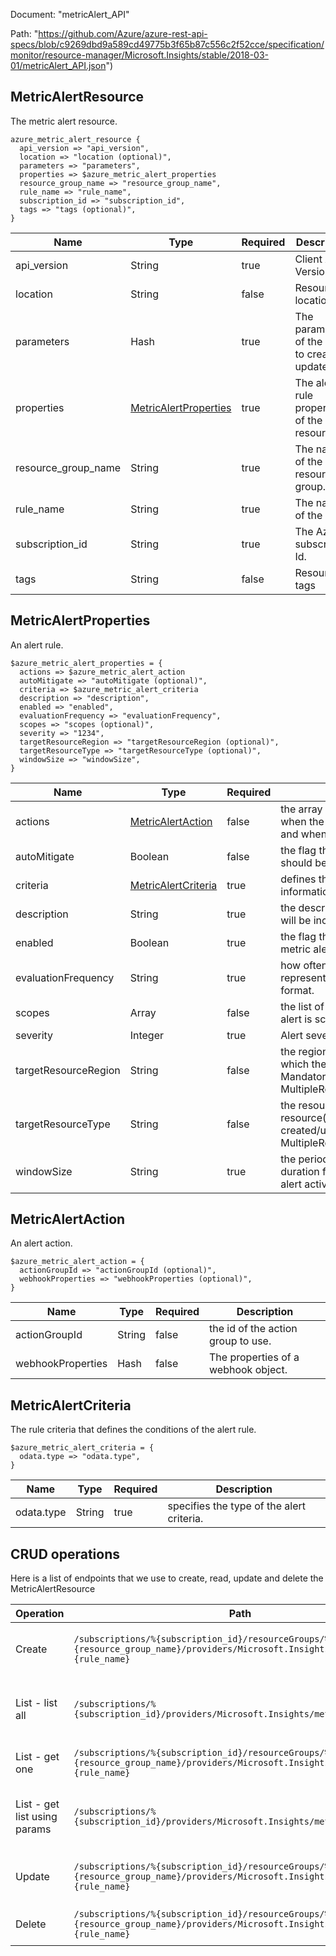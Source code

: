 Document: "metricAlert_API"


Path: "https://github.com/Azure/azure-rest-api-specs/blob/c9269dbd9a589cd49775b3f65b87c556c2f52cce/specification/monitor/resource-manager/Microsoft.Insights/stable/2018-03-01/metricAlert_API.json")

## MetricAlertResource

The metric alert resource.

```puppet
azure_metric_alert_resource {
  api_version => "api_version",
  location => "location (optional)",
  parameters => "parameters",
  properties => $azure_metric_alert_properties
  resource_group_name => "resource_group_name",
  rule_name => "rule_name",
  subscription_id => "subscription_id",
  tags => "tags (optional)",
}
```

| Name        | Type           | Required       | Description       |
| ------------- | ------------- | ------------- | ------------- |
|api_version | String | true | Client Api Version. |
|location | String | false | Resource location |
|parameters | Hash | true | The parameters of the rule to create or update. |
|properties | [MetricAlertProperties](#metricalertproperties) | true | The alert rule properties of the resource. |
|resource_group_name | String | true | The name of the resource group. |
|rule_name | String | true | The name of the rule. |
|subscription_id | String | true | The Azure subscription Id. |
|tags | String | false | Resource tags |
        
## MetricAlertProperties

An alert rule.

```puppet
$azure_metric_alert_properties = {
  actions => $azure_metric_alert_action
  autoMitigate => "autoMitigate (optional)",
  criteria => $azure_metric_alert_criteria
  description => "description",
  enabled => "enabled",
  evaluationFrequency => "evaluationFrequency",
  scopes => "scopes (optional)",
  severity => "1234",
  targetResourceRegion => "targetResourceRegion (optional)",
  targetResourceType => "targetResourceType (optional)",
  windowSize => "windowSize",
}
```

| Name        | Type           | Required       | Description       |
| ------------- | ------------- | ------------- | ------------- |
|actions | [MetricAlertAction](#metricalertaction) | false | the array of actions that are performed when the alert rule becomes active, and when an alert condition is resolved. |
|autoMitigate | Boolean | false | the flag that indicates whether the alert should be auto resolved or not. |
|criteria | [MetricAlertCriteria](#metricalertcriteria) | true | defines the specific alert criteria information. |
|description | String | true | the description of the metric alert that will be included in the alert email. |
|enabled | Boolean | true | the flag that indicates whether the metric alert is enabled. |
|evaluationFrequency | String | true | how often the metric alert is evaluated represented in ISO 8601 duration format. |
|scopes | Array | false | the list of resource id's that this metric alert is scoped to. |
|severity | Integer | true | Alert severity {0, 1, 2, 3, 4} |
|targetResourceRegion | String | false | the region of the target resource(s) on which the alert is created/updated. Mandatory for MultipleResourceMultipleMetricCriteria. |
|targetResourceType | String | false | the resource type of the target resource(s) on which the alert is created/updated. Mandatory for MultipleResourceMultipleMetricCriteria. |
|windowSize | String | true | the period of time (in ISO 8601 duration format) that is used to monitor alert activity based on the threshold. |
        
## MetricAlertAction

An alert action.

```puppet
$azure_metric_alert_action = {
  actionGroupId => "actionGroupId (optional)",
  webhookProperties => "webhookProperties (optional)",
}
```

| Name        | Type           | Required       | Description       |
| ------------- | ------------- | ------------- | ------------- |
|actionGroupId | String | false | the id of the action group to use. |
|webhookProperties | Hash | false | The properties of a webhook object. |
        
## MetricAlertCriteria

The rule criteria that defines the conditions of the alert rule.

```puppet
$azure_metric_alert_criteria = {
  odata.type => "odata.type",
}
```

| Name        | Type           | Required       | Description       |
| ------------- | ------------- | ------------- | ------------- |
|odata.type | String | true | specifies the type of the alert criteria. |



## CRUD operations

Here is a list of endpoints that we use to create, read, update and delete the MetricAlertResource

| Operation | Path | Verb | Description | OperationID |
| ------------- | ------------- | ------------- | ------------- | ------------- |
|Create|`/subscriptions/%{subscription_id}/resourceGroups/%{resource_group_name}/providers/Microsoft.Insights/metricAlerts/%{rule_name}`|Put|Create or update an metric alert definition.|MetricAlerts_CreateOrUpdate|
|List - list all|`/subscriptions/%{subscription_id}/providers/Microsoft.Insights/metricAlerts`|Get|Retrieve alert rule definitions in a subscription.|MetricAlerts_ListBySubscription|
|List - get one|`/subscriptions/%{subscription_id}/resourceGroups/%{resource_group_name}/providers/Microsoft.Insights/metricAlerts/%{rule_name}`|Get|Retrieve an alert rule definition.|MetricAlerts_Get|
|List - get list using params|`/subscriptions/%{subscription_id}/providers/Microsoft.Insights/metricAlerts`|Get|Retrieve alert rule definitions in a subscription.|MetricAlerts_ListBySubscription|
|Update|`/subscriptions/%{subscription_id}/resourceGroups/%{resource_group_name}/providers/Microsoft.Insights/metricAlerts/%{rule_name}`|Put|Create or update an metric alert definition.|MetricAlerts_CreateOrUpdate|
|Delete|`/subscriptions/%{subscription_id}/resourceGroups/%{resource_group_name}/providers/Microsoft.Insights/metricAlerts/%{rule_name}`|Delete|Delete an alert rule definition.|MetricAlerts_Delete|
